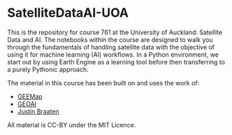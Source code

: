 # SatelliteDataAI-UOA
This is the repository for course 761 at the University of Auckland: Satellite Data and AI. The notebooks within the course are designed to walk you through the fundamentals of handling satellite data with the objective of using it for machine learning (AI) workflows. In a Python environment, we start out by using Earth Engine as a learning tool before then transferring to a purely Pythonic approach. 

The material in this course has been built on and uses the work of:
- [GEEMap](https://github.com/gee-community/geemap)
- [GEOAI](https://github.com/opengeos/geoai)
- [Justin Braaten](https://github.com/jdbcode)

All material is CC-BY under the MIT Licence.
